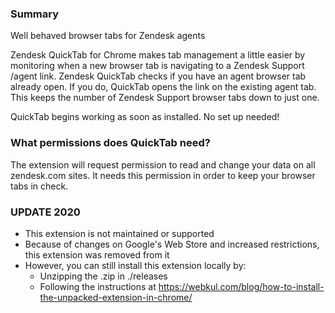 ### Summary
Well behaved browser tabs for Zendesk agents

Zendesk QuickTab for Chrome makes tab management a little easier by monitoring when a new browser tab is navigating to a Zendesk Support /agent link. Zendesk QuickTab checks if you have an agent browser tab already open. If you do, QuickTab opens the link on the existing agent tab. This keeps the number of Zendesk Support browser tabs down to just one.

QuickTab begins working as soon as installed. No set up needed!

### What permissions does QuickTab need?
The extension will request permission to read and change your data on all zendesk.com sites. It needs this permission in order to keep your browser tabs in check.

### UPDATE 2020
* This extension is not maintained or supported
* Because of changes on Google's Web Store and increased restrictions, this extension was removed from it
* However, you can still install this extension locally by:
    * Unzipping the .zip in ./releases
    * Following the instructions at https://webkul.com/blog/how-to-install-the-unpacked-extension-in-chrome/
